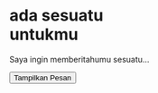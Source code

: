 
<!DOCTYPE html>
<html lang="id">
<head>
<meta charset="UTF-8" />
<meta name="viewport" content="width=device-width, initial-scale=1" />
<title>Untuk Seseorang yang Saya Sukai</title>
<style>
  @import url('https://fonts.googleapis.com/css2?family=Poppins:wght@400;700&display=swap');

  body {
    margin:0;
    padding:0;
    height:100vh;
    display:flex;
    justify-content:center;
    align-items:center;
    background: linear-gradient(135deg, #fceabb, #f8b500);
    font-family: 'Poppins', sans-serif;
    overflow: hidden;
    color: #3a0ca3;
    user-select: none;
  }

  .container {
    text-align: center;
    background: rgba(255,255,255,0.85);
    padding: 3rem 4rem;
    border-radius: 20px;
    box-shadow: 0 8px 20px rgba(0,0,0,0.15);
    max-width: 400px;
  }

  h1 {
    font-size: 2.8rem;
    margin-bottom: 0.5rem;
  }

  p.subtitle {
    font-size: 1.2rem;
    margin-bottom: 2rem;
    font-style: italic;
  }

  button {
    background: #3a0ca3;
    border: none;
    color: white;
    padding: 0.8rem 1.8rem;
    font-size: 1.1rem;
    border-radius: 30px;
    cursor: pointer;
    transition: background-color 0.3s ease;
    box-shadow: 0 4px 10px rgba(58,12,163,0.5);
  }

  button:hover {
    background: #540ea2;
  }

  .message {
    margin-top: 2rem;
    font-size: 1.3rem;
    color: #d72631;
    min-height: 80px;
    transition: opacity 0.5s ease;
  }

  /* Heart animation */
  .heart {
    position: fixed;
    font-size: 24px;
    color: #d72631;
    animation: floatUp 3s linear forwards;
    opacity: 0.9;
    pointer-events: none;
    user-select: none;
  }

  @keyframes floatUp {
    0% {
      transform: translateY(0) scale(1);
      opacity: 0.9;
    }
    100% {
      transform: translateY(-150px) scale(1.5);
      opacity: 0;
    }
  }
</style>
</head>
<body>
  <div class="container">
    <h1>ada sesuatu<br />untukmu</h1>
    <p class="subtitle">Saya ingin memberitahumu sesuatu...</p>
    <button id="revealBtn">Tampilkan Pesan</button>
    <div class="message" id="message"></div>
  </div>

  <script>
    const revealBtn = document.getElementById('revealBtn');
    const message = document.getElementById('message');

const loveMessage = `Ada seseorang yang diam-diam senang kalau lihat kamu senyum. <br />
Nggak usah ditebak siapa, yang penting kamu tetap ceria terus ya. ❤️`;

    revealBtn.addEventListener('click', () => {
      if(message.innerHTML === '') {
        message.innerHTML = loveMessage;
        revealBtn.textContent = 'Sembunyikan Pesan';
      } else {
        message.innerHTML = '';
        revealBtn.textContent = 'Tampilkan Pesan';
      }
    });

    // Create floating hearts periodically
    function createHeart() {
      const heart = document.createElement('div');
      heart.classList.add('heart');
      heart.innerText = '❤️';
      heart.style.left = Math.random() * window.innerWidth + 'px';
      heart.style.fontSize = (12 + Math.random() * 20) + 'px';
      document.body.appendChild(heart);

      setTimeout(() => {
        heart.remove();
      }, 3000);
    }

    setInterval(createHeart, 300);
  </script>
</body>
</html>

